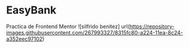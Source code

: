 # EasyBank
Practica de Frontend Mentor
![silfrido benitez] url(https://repository-images.githubusercontent.com/267993327/8315fc80-a224-11ea-8c24-a352eec97102)
